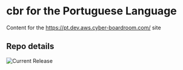 # cbr for the Portuguese Language

Content for the https://pt.dev.aws.cyber-boardroom.com/ site


## Repo details

![Current Release](https://img.shields.io/badge/release-v0.1.37-blue)


